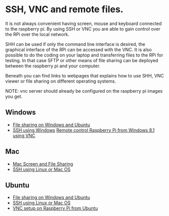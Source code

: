 # SSH, VNC and remote files.

It is not always convenient having screen, mouse and keyboard connected to the raspberry pi. By using SSH or VNC you are able to gain control over the RPi over the local network. 

SHH can be used if only the command line interface is desired, the graphical interface of the RPi can be accessed with the VNC. It is also possible to do the coding on your laptop and transferring files to the RPi for testing. In that case SFTP or other means of file sharing can be deployed between the raspberry pi and your computer. 

Beneath you can find links to webpages that explains how to use SHH, VNC viewer or file sharing on different operating systems.

NOTE: vnc server should already be configured on the raspberry pi images you get.

## Windows
* [File sharing on Windows and Ubuntu](https://www.raspberrypi.org/documentation/remote-access/ssh/sftp.md)
* [SSH using Windows](https://www.raspberrypi.org/documentation/remote-access/ssh/windows.md)
[ Remote control Raspberry Pi from Windows 8.1 using VNC ](http://helloraspberrypi.blogspot.se/2013/11/remote-control-raspberry-pi-from.html)

## Mac
* [Mac Screen and File Sharing](https://learn.adafruit.com/adafruit-raspberry-pi-lesson-7-remote-control-with-vnc/mac-screen-and-file-sharing)
* [SSH using Linux or Mac OS](https://www.raspberrypi.org/documentation/remote-access/ssh/unix.md)

## Ubuntu
* [File sharing on Windows and Ubuntu](https://www.raspberrypi.org/documentation/remote-access/ssh/sftp.md)
* [SSH using Linux or Mac OS](https://www.raspberrypi.org/documentation/remote-access/ssh/unix.md)
* [VNC setup on Raspberry Pi from Ubuntu](http://mitchtech.net/vnc-setup-on-raspberry-pi-from-ubuntu/)
